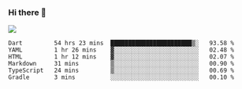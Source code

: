 ### Hi there 👋

<!--
**guozhigq/guozhigq** is a ✨ _special_ ✨ repository because its `README.md` (this file) appears on your GitHub profile.

Here are some ideas to get you started:

- 🔭 I’m currently working on ...
- 🌱 I’m currently learning ...
- 👯 I’m looking to collaborate on ...
- 🤔 I’m looking for help with ...
- 💬 Ask me about ...
- 📫 How to reach me: ...
- 😄 Pronouns: ...
- ⚡ Fun fact: ...
-->
![](https://github-readme-stats.vercel.app/api?username=guozhigq&show_icons=true)
<!--START_SECTION:waka-->

```text
Dart         54 hrs 23 mins  ███████████████████████▒░   93.58 %
YAML         1 hr 26 mins    ▓░░░░░░░░░░░░░░░░░░░░░░░░   02.48 %
HTML         1 hr 12 mins    ▓░░░░░░░░░░░░░░░░░░░░░░░░   02.07 %
Markdown     31 mins         ▒░░░░░░░░░░░░░░░░░░░░░░░░   00.90 %
TypeScript   24 mins         ▒░░░░░░░░░░░░░░░░░░░░░░░░   00.69 %
Gradle       3 mins          ░░░░░░░░░░░░░░░░░░░░░░░░░   00.10 %
```

<!--END_SECTION:waka-->
